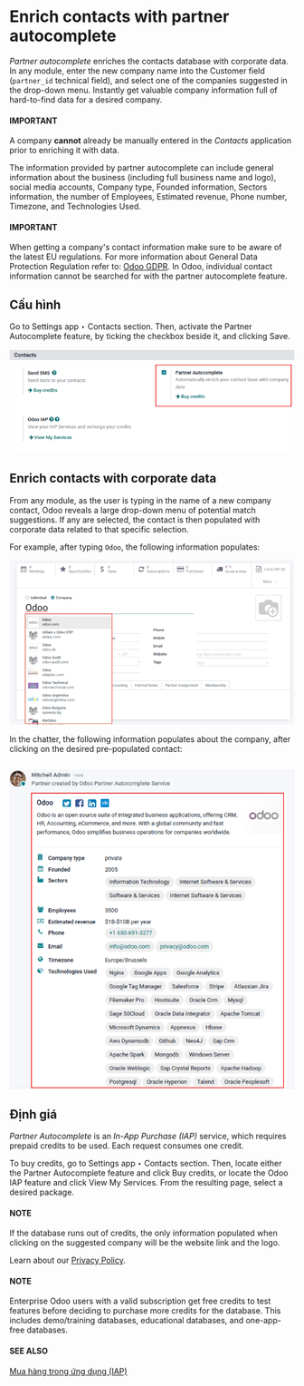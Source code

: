 # Enrich contacts with partner autocomplete

*Partner autocomplete* enriches the contacts database with corporate data. In any module, enter the
new company name into the Customer field (`partner_id` technical field), and select one
of the companies suggested in the drop-down menu. Instantly get valuable company information full of
hard-to-find data for a desired company.

#### IMPORTANT
A company **cannot** already be manually entered in the *Contacts* application prior to enriching
it with data.

The information provided by partner autocomplete can include general information about the business
(including full business name and logo), social media accounts, Company type,
Founded information, Sectors information, the number of
Employees, Estimated revenue, Phone number,
Timezone, and Technologies Used.

#### IMPORTANT
When getting a company's contact information make sure to be aware of the latest EU regulations.
For more information about General Data Protection Regulation refer to: [Odoo GDPR](http://odoo.com/gdpr). In Odoo, individual contact information cannot be searched for with
the partner autocomplete feature.

## Cấu hình

Go to Settings app ‣ Contacts section. Then, activate the Partner
Autocomplete feature, by ticking the checkbox beside it, and clicking Save.

![View of settings page and the activations of the feature in Odoo.](../../../../.gitbook/assets/settings-partner-autocomplete.png)

## Enrich contacts with corporate data

From any module, as the user is typing in the name of a new company contact, Odoo reveals a large
drop-down menu of potential match suggestions. If any are selected, the contact is then populated
with corporate data related to that specific selection.

For example, after typing `Odoo`, the following information populates:

![Creating a new contact in Odoo](../../../../.gitbook/assets/odoo-autocomplete.png)

In the chatter, the following information populates about the company, after clicking on the desired
pre-populated contact:

![View of the information being shown about odoo with the autocomplete option in Odoo](../../../../.gitbook/assets/odoo-info-autocomplete.png)

## Định giá

*Partner Autocomplete* is an *In-App Purchase (IAP)* service, which requires prepaid credits to be
used. Each request consumes one credit.

To buy credits, go to Settings app ‣ Contacts section. Then, locate either the
Partner Autocomplete feature and click Buy credits, or locate the
Odoo IAP feature and click View My Services. From the resulting page, select
a desired package.

#### NOTE
If the database runs out of credits, the only information populated when clicking on the
suggested company will be the website link and the logo.

Learn about our [Privacy Policy](https://iap.odoo.com/privacy).

#### NOTE
Enterprise Odoo users with a valid subscription get free credits to test  features before deciding to purchase more credits for the database. This includes
demo/training databases, educational databases, and one-app-free databases.

#### SEE ALSO
[Mua hàng trong ứng dụng (IAP)](applications/essentials/in_app_purchase.md)
